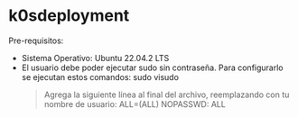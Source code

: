 # k0sdeployment

Pre-requisitos:

- Sistema Operativo: Ubuntu 22.04.2 LTS
- El usuario debe poder ejecutar sudo sin contraseña. Para configurarlo se ejecutan estos comandos:
    sudo visudo
    > Agrega la siguiente línea al final del archivo, reemplazando <tu-usuario> con tu nombre de usuario:
    <tu-usuario> ALL=(ALL) NOPASSWD: ALL
